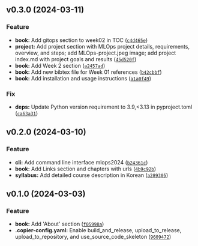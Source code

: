 <!--next-version-placeholder-->

## v0.3.0 (2024-03-11)

### Feature

* **book:** Add gitops section to week02 in TOC ([`c4d465e`](https://github.com/chu-aie/mlops-2024/commit/c4d465e274b31dbd084d12e3eb80edaa4c7405d6))
* **project:** Add project section with MLOps project details, requirements, overview, and steps; add MLOps-project.jpeg image; add project index.md with project goals and results ([`45d520f`](https://github.com/chu-aie/mlops-2024/commit/45d520f37cf5db7001fe60e1340249420ffb9b6c))
* **book:** Add Week 2 section ([`a2457ad`](https://github.com/chu-aie/mlops-2024/commit/a2457ad168f92cf242a5342f3384193b1fdf7f6f))
* **book:** Add new bibtex file for Week 01 references ([`b42cbbf`](https://github.com/chu-aie/mlops-2024/commit/b42cbbf36a6492d6c45d384ffd90a0a6ae8ac543))
* **book:** Add installation and usage instructions ([`a1a0f49`](https://github.com/chu-aie/mlops-2024/commit/a1a0f4951d2a209424a3d8f93b2cf242c6210eb5))

### Fix

* **deps:** Update Python version requirement to 3.9,<3.13 in pyproject.toml ([`ca63a31`](https://github.com/chu-aie/mlops-2024/commit/ca63a3160c10037bfdef75fb37a857e43232d152))

## v0.2.0 (2024-03-10)

### Feature

* **cli:** Add command line interface mlops2024 ([`b24361c`](https://github.com/chu-aie/mlops-2024/commit/b24361caf1eaf9b200505576c52b0fdb5be6d730))
* **book:** Add Links section and chapters with urls ([`4b9c92b`](https://github.com/chu-aie/mlops-2024/commit/4b9c92b1ec160fbd992519831f2698ae171d7d06))
* **syllabus:** Add detailed course description in Korean ([`a289305`](https://github.com/chu-aie/mlops-2024/commit/a289305e30a1aa6bb4e4dd2c9de74ec7ff5dd7de))

## v0.1.0 (2024-03-03)

### Feature

* **book:** Add 'About' section ([`f05998a`](https://github.com/chu-aie/mlops-2024/commit/f05998acd4cecd2be12b63908bab7f2b2477bc80))
* **.copier-config.yaml:** Enable build_and_release, upload_to_release, upload_to_repository, and use_source_code_skeleton ([`9609472`](https://github.com/chu-aie/mlops-2024/commit/9609472fd3ba1d1e8b1113882bf922612cd34404))

